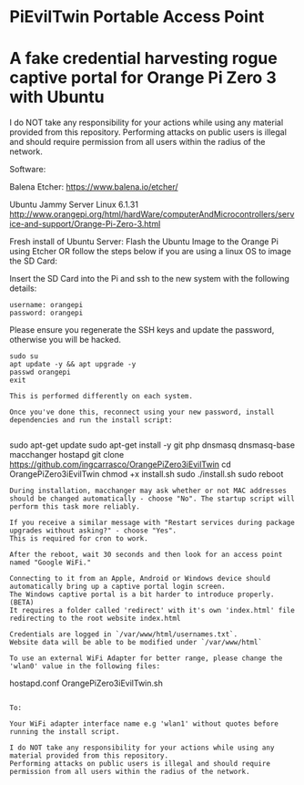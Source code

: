 # PiEvilTwin Portable Access Point

# A fake credential harvesting rogue captive portal for Orange Pi Zero 3 with Ubuntu

I do NOT take any responsibility for your actions while using any material provided from this repository.
Performing attacks on public users is illegal and should require permission from all users within the radius of the network.

Software:

Balena Etcher: 
https://www.balena.io/etcher/

Ubuntu Jammy Server Linux 6.1.31
http://www.orangepi.org/html/hardWare/computerAndMicrocontrollers/service-and-support/Orange-Pi-Zero-3.html


Fresh install of Ubuntu Server:
Flash the Ubuntu Image to the Orange Pi using Etcher OR follow the steps below if you are using a linux OS to image the SD Card:

Insert the SD Card into the Pi and ssh to the new system with the following details:

```
username: orangepi
password: orangepi
```

Please ensure you regenerate the SSH keys and update the password, otherwise you will be hacked.

```
sudo su
apt update -y && apt upgrade -y
passwd orangepi
exit

This is performed differently on each system.

Once you've done this, reconnect using your new password, install dependencies and run the install script:


```
sudo apt-get update
sudo apt-get install -y git php dnsmasq dnsmasq-base macchanger hostapd
git clone https://github.com/ingcarrasco/OrangePiZero3iEvilTwin
cd OrangePiZero3iEvilTwin
chmod +x install.sh
sudo ./install.sh
sudo reboot
```
During installation, macchanger may ask whether or not MAC addresses should be changed automatically - choose "No". The startup script will perform this task more reliably.

If you receive a similar message with "Restart services during package upgrades without asking?" - choose "Yes".
This is required for cron to work.

After the reboot, wait 30 seconds and then look for an access point named "Google WiFi." 

Connecting to it from an Apple, Android or Windows device should automatically bring up a captive portal login screen.
The Windows captive portal is a bit harder to introduce properly. (BETA)
It requires a folder called 'redirect' with it's own 'index.html' file redirecting to the root website index.html

Credentials are logged in `/var/www/html/usernames.txt`.
Website data will be able to be modified under `/var/www/html`

To use an external WiFi Adapter for better range, please change the
'wlan0' value in the following files:

```
hostapd.conf
OrangePiZero3iEvilTwin.sh 
```

To:

Your WiFi adapter interface name e.g 'wlan1' without quotes before running the install script.

I do NOT take any responsibility for your actions while using any material provided from this repository.
Performing attacks on public users is illegal and should require permission from all users within the radius of the network.
